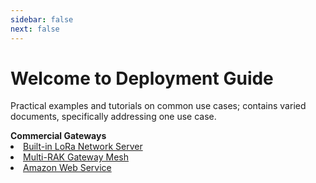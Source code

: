 ```yaml
---
sidebar: false
next: false
---
```


# Welcome to Deployment Guide

Practical examples and tutorials on common use cases; contains varied documents, specifically addressing one use case.

<!---
This guide discusses detailed information on how to set-up and configure the device. It also contains a sample demonstration on how to interconnect several devices on different configuration cases. 

Should you have any questions, require further information or any errors encounter, kindly contact us through email: insert email here.
-->


<summary><b>Commercial Gateways</b></summary> 
<li><a href="/en-us/deployment-guide/build-in-lora-server/">Built-in LoRa Network Server</a></li>
<li><a href="/en-us/deployment-guide/multi-rak-gateway-mesh/">Multi-RAK Gateway Mesh</a></li>
<li><a href="/en-us/deployment-guide/amazon-web-service/">Amazon Web Service</a></li>
<!--
<br>
<summary><b>LPWAN Nodes</b></summary> 
<li><a href="/en-us/deployment-guide/connecting-to-ubidots/">Ubidots Intergration</a></li>
-->